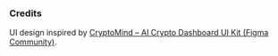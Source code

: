 ### Credits
UI design inspired by [CryptoMind – AI Crypto Dashboard UI Kit (Figma Community)](https://www.figma.com/design/FifWmArzvfrJzbJ2eZcjHd/CryptoMind---AI-Crypto-Dashboard-UI-Kit--Copy---Community-?node-id=20166-62713).
